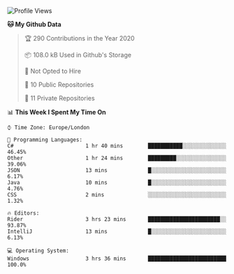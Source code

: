 <!--START_SECTION:waka-->
![Profile Views](http://img.shields.io/badge/Profile%20Views-0-blue)

**🐱 My Github Data** 

> 🏆 290 Contributions in the Year 2020
 > 
> 📦 108.0 kB Used in Github's Storage 
 > 
> 🚫 Not Opted to Hire
 > 
> 📜 10 Public Repositories 
 > 
> 🔑 11 Private Repositories  
 > 
📊 **This Week I Spent My Time On** 

```text
⌚︎ Time Zone: Europe/London

💬 Programming Languages: 
C#                       1 hr 40 mins        ███████████░░░░░░░░░░░░░░   46.45% 
Other                    1 hr 24 mins        █████████░░░░░░░░░░░░░░░░   39.06% 
JSON                     13 mins             █░░░░░░░░░░░░░░░░░░░░░░░░   6.17% 
Java                     10 mins             █░░░░░░░░░░░░░░░░░░░░░░░░   4.76% 
CSS                      2 mins              ░░░░░░░░░░░░░░░░░░░░░░░░░   1.32%

🔥 Editors: 
Rider                    3 hrs 23 mins       ███████████████████████░░   93.87% 
IntelliJ                 13 mins             █░░░░░░░░░░░░░░░░░░░░░░░░   6.13%

💻 Operating System: 
Windows                  3 hrs 36 mins       █████████████████████████   100.0%

```


<!--END_SECTION:waka-->